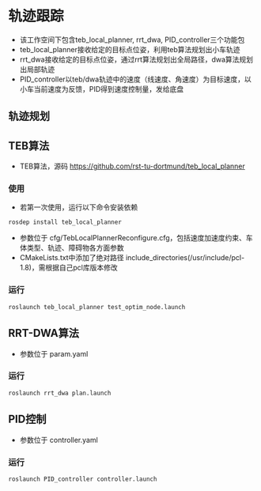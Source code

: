 # 轨迹跟踪
* 该工作空间下包含teb_local_planner, rrt_dwa, PID_controller三个功能包
* teb_local_planner接收给定的目标点位姿，利用teb算法规划出小车轨迹
* rrt_dwa接收给定的目标点位姿，通过rrt算法规划出全局路径，dwa算法规划出局部轨迹
* PID_controller以teb/dwa轨迹中的速度（线速度、角速度）为目标速度，以小车当前速度为反馈，PID得到速度控制量，发给底盘


## 轨迹规划
## TEB算法
* TEB算法，源码 https://github.com/rst-tu-dortmund/teb_local_planner
### 使用

* 若第一次使用，运行以下命令安装依赖
```
rosdep install teb_local_planner
```

* 参数位于 cfg/TebLocalPlannerReconfigure.cfg，包括速度加速度约束、车体类型、轨迹、障碍物各方面参数
* CMakeLists.txt中添加了绝对路径 include_directories(/usr/include/pcl-1.8)，需根据自己pcl库版本修改

### 运行
```
roslaunch teb_local_planner test_optim_node.launch
```

## RRT-DWA算法
* 参数位于 param.yaml
### 运行
```
roslaunch rrt_dwa plan.launch
```

## PID控制
* 参数位于 controller.yaml
### 运行
```
roslaunch PID_controller controller.launch
```
